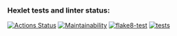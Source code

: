 ### Hexlet tests and linter status:
[![Actions Status](https://github.com/Bazap455/python-project-lvl2/workflows/hexlet-check/badge.svg)](https://github.com/Bazap455/python-project-lvl2/actions)
[![Maintainability](https://api.codeclimate.com/v1/badges/e38af7837c2ef1d56420/maintainability)](https://codeclimate.com/github/Bazap455/python-project-lvl2/maintainability)
[![flake8-test](https://github.com/Bazap455/python-project-lvl2/actions/workflows/flake8.yml/badge.svg)](https://github.com/Bazap455/python-project-lvl2/actions/workflows/flake8.yml)
[![tests](https://github.com/Bazap455/python-project-lvl2/actions/workflows/tests.yml/badge.svg)](https://github.com/Bazap455/python-project-lvl2/actions/workflows/tests.yml)
